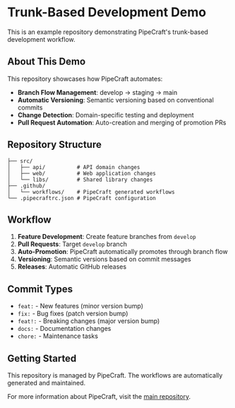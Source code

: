 # Trunk-Based Development Demo

This is an example repository demonstrating PipeCraft's trunk-based development workflow.

## About This Demo

This repository showcases how PipeCraft automates:

- **Branch Flow Management**: develop → staging → main
- **Automatic Versioning**: Semantic versioning based on conventional commits
- **Change Detection**: Domain-specific testing and deployment
- **Pull Request Automation**: Auto-creation and merging of promotion PRs

## Repository Structure

```
├── src/
│   ├── api/          # API domain changes
│   ├── web/          # Web application changes
│   └── libs/         # Shared library changes
├── .github/
│   └── workflows/    # PipeCraft generated workflows
└── .pipecraftrc.json # PipeCraft configuration
```

## Workflow

1. **Feature Development**: Create feature branches from `develop`
2. **Pull Requests**: Target `develop` branch
3. **Auto-Promotion**: PipeCraft automatically promotes through branch flow
4. **Versioning**: Semantic versions based on commit messages
5. **Releases**: Automatic GitHub releases

## Commit Types

- `feat:` - New features (minor version bump)
- `fix:` - Bug fixes (patch version bump)
- `feat!:` - Breaking changes (major version bump)
- `docs:` - Documentation changes
- `chore:` - Maintenance tasks

## Getting Started

This repository is managed by PipeCraft. The workflows are automatically generated and maintained.

For more information about PipeCraft, visit the [main repository](https://github.com/jamesvillarrubia/pipecraft).
